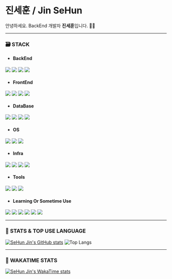 # 진세훈 / Jin SeHun

안녕하세요. BackEnd 개발자 **진세훈**입니다. 🧑‍💻           
      
      
***
### 🗃️ **STACK**
- #### BackEnd
<div>
  <img src="https://img.shields.io/badge/Spring Boot-6DB33F?style=flat-square&logo=SpringBoot&logoColor=white" />
  <img src="https://img.shields.io/badge/Spring-6DB33F?style=flat-square&logo=Spring&logoColor=white" />
  <img src="https://img.shields.io/badge/Spring Security-6DB33F?style=flat-square&logo=SpringSecurity&logoColor=white" />
  <img src="https://img.shields.io/badge/Java-007396?style=flat-square&logo=Java&logoColor=white" />

</div>

- #### FrontEnd
<div>
  <img src="https://img.shields.io/badge/JavaScript-F7DF1E?style=flat-square&logo=JavaScript&logoColor=white" />
  <img src="https://img.shields.io/badge/HTML5-E34F26?style=flat-square&logo=HTML5&logoColor=white" />
  <img src="https://img.shields.io/badge/CSS3-1572B6?style=flat-square&logo=CSS3&logoColor=white" />
  <img src="https://img.shields.io/badge/Thymeleaf-005F0F?style=flat-square&logo=Thymeleaf&logoColor=white" />
  
</div>

- #### DataBase
<div>
  <img src="https://img.shields.io/badge/MySQL-4479A1?style=flat-square&logo=MySql&logoColor=white" />
  <img src="https://img.shields.io/badge/MariaDB-003545?style=flat-square&logo=Mariadb&logoColor=white" />
  <img src="https://img.shields.io/badge/Redis-FF4438?style=flat-square&logo=Redis&logoColor=white" />
  <img src="https://img.shields.io/badge/Amazon Rds-527FFF?style=flat-square&logo=amazonrds&logoColor=white" />
  
</div>

- #### OS
<div>
  <img src="https://img.shields.io/badge/Linux-FCC624?style=flat-square&logo=Linux&logoColor=white" />
  <img src="https://img.shields.io/badge/Ubuntu-E95420?style=flat-square&logo=Ubuntu&logoColor=white" />
  <img src="https://img.shields.io/badge/Amazon EC2-FF9900?style=flat-square&logo=Amazonec2&logoColor=white" />
  

</div>

- #### Infra
<div>
  <img src="https://img.shields.io/badge/Amazon Amplify-FF9900?style=flat-square&logo=awsamplify&logoColor=white" />
  <img src="https://img.shields.io/badge/Amazon S3-569A31?style=flat-square&logo=amazons3&logoColor=white" />
  <img src="https://img.shields.io/badge/Amazon Route53-8C4FFF?style=flat-square&logo=amazonroute53&logoColor=white" />
  <img src="https://img.shields.io/badge/Amazon Elastic Loadbalancing-8C4FFF?style=flat-square&logo=awselasticloadbalancing&logoColor=white" />
  
</div>

- #### Tools
<div>
  <img src="https://img.shields.io/badge/Eclipse-2C2255?style=flat-square&logo=Eclipse&logoColor=white" />
  <img src="https://img.shields.io/badge/Intellij-000000?style=flat-square&logo=IntellijIdea&logoColor=white" />
  <img src="https://img.shields.io/badge/Visual Studio-527FFF?style=flat-square&logoColor=white" />

</div>


- #### Learning Or Sometime Use
<div>
  <img src="https://img.shields.io/badge/React-61DAFB?style=flat-square&logo=React&logoColor=white" />
  <img src="https://img.shields.io/badge/Vue-4FC08D?style=flat-square&logo=Vue.js&logoColor=white" />
  <img src="https://img.shields.io/badge/C-00599C?style=flat-square&logo=cplusplus&logoColor=white" />
  <img src="https://img.shields.io/badge/Docker-2496ED?style=flat-square&logo=Docker&logoColor=white" />
  <img src="https://img.shields.io/badge/Kubernetes-326CE5?style=flat-square&logo=Kubernetes&logoColor=white" />
  <img src="https://img.shields.io/badge/AndroidStudio-3DDC84?style=flat-square&logo=AndroidStudio&logoColor=white" />

</div>


***
### 🚀 **STATS & TOP USE LANGUAGE**
[![SeHun Jin's GitHub stats](https://github-readme-stats.vercel.app/api?username=JayEsEichi)](https://github.com/JayEsEichi/github-readme-stats)
![Top Langs](https://github-readme-stats.vercel.app/api/top-langs/?username=JayEsEichi&layout=compact)



***
### 🚀 **WAKATIME STATS**
[![SeHun Jin's WakaTime stats](https://github-readme-stats.vercel.app/api/wakatime?username=JayEsEichi)](https://github.com/JayEsEichi/github-readme-stats)
